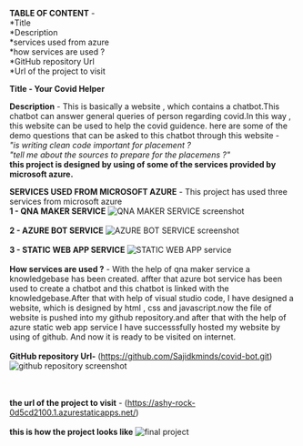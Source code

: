 **TABLE OF CONTENT** -
                       <br>*Title\
                       \*Description \
                        *services used from azure\
                        *how services are used ?\
                        *GitHub repository Url<br>
                       *Url of the project to visit<br>
                       

**Title - Your Covid Helper**

**Description** - 
                  This is basically a website , which contains a chatbot.This chatbot can answer general queries of person regarding covid.In this way , this website can be used to help the covid guidence.
                  here are some of the demo questions that can be asked to this chatbot through this website -
               <br>   *"is writing clean code important for placement ?* 
               <br>   *"tell me about the sources to prepare for the placemens ?"*
                <br> **this project is designed by using of some of the services provided by microsoft azure.**
            
 **SERVICES USED FROM MICROSOFT AZURE**
                                    -  This project has used three services from microsoft azure\
           **1 - QNA MAKER SERVICE**
              ![QNA MAKER SERVICE screenshot](https://user-images.githubusercontent.com/88972817/190856867-39ce73f3-52e1-4402-9b4e-55a9e3eb4bd0.png)
      <br><br>     **2 - AZURE BOT SERVICE**
             ![AZURE BOT SERVICE screenshot](https://user-images.githubusercontent.com/88972817/190856886-a1c210d1-6bac-4ee4-b4ea-4ee2e994a47e.png)
       <br><br>    **3 - STATIC WEB APP SERVICE**
             ![STATIC WEB APP service](https://user-images.githubusercontent.com/88972817/190856898-8afa5c30-6747-4bb2-a5d7-355df10b961d.png)
    <br><br> **How services are used ?**
     - With the help of qna maker service a knowledgebase has been created. affter that azure bot service has been used to create a chatbot and this chatbot is linked
     with the knowledgebase.After that with help of visual studio code, I have designed a website, which is designed by html , css and javascript.now the file of website 
     is pushed into my github repository.and after that with the help of azure static web app service I have successsfully hosted my website by using of github.
     And now it is ready to be visited on internet.
   <br><br>  **GitHub repository Url-** (https://github.com/Sajidkminds/covid-bot.git)
     ![github repository screenshot](https://user-images.githubusercontent.com/88972817/190856904-50ce3649-08ae-4a0e-97a6-a01d6a6a262a.png)

   <br><br>**the url of the project to visit** - (https://ashy-rock-0d5cd2100.1.azurestaticapps.net/)
    <br><br> **this is how the project looks like**
          ![final project](https://user-images.githubusercontent.com/88972817/190857456-b8bd73b7-8376-495b-87da-fb57c41f3571.png)
          <br><br>
         
